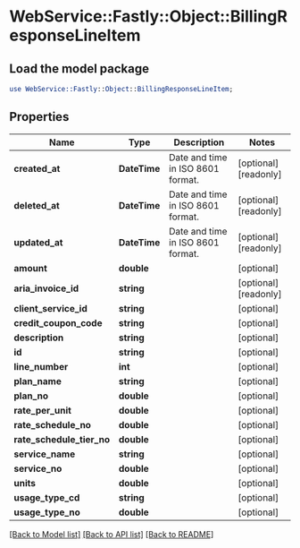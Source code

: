 # WebService::Fastly::Object::BillingResponseLineItem

## Load the model package
```perl
use WebService::Fastly::Object::BillingResponseLineItem;
```

## Properties
Name | Type | Description | Notes
------------ | ------------- | ------------- | -------------
**created_at** | **DateTime** | Date and time in ISO 8601 format. | [optional] [readonly] 
**deleted_at** | **DateTime** | Date and time in ISO 8601 format. | [optional] [readonly] 
**updated_at** | **DateTime** | Date and time in ISO 8601 format. | [optional] [readonly] 
**amount** | **double** |  | [optional] 
**aria_invoice_id** | **string** |  | [optional] [readonly] 
**client_service_id** | **string** |  | [optional] 
**credit_coupon_code** | **string** |  | [optional] 
**description** | **string** |  | [optional] 
**id** | **string** |  | [optional] 
**line_number** | **int** |  | [optional] 
**plan_name** | **string** |  | [optional] 
**plan_no** | **double** |  | [optional] 
**rate_per_unit** | **double** |  | [optional] 
**rate_schedule_no** | **double** |  | [optional] 
**rate_schedule_tier_no** | **double** |  | [optional] 
**service_name** | **string** |  | [optional] 
**service_no** | **double** |  | [optional] 
**units** | **double** |  | [optional] 
**usage_type_cd** | **string** |  | [optional] 
**usage_type_no** | **double** |  | [optional] 

[[Back to Model list]](../README.md#documentation-for-models) [[Back to API list]](../README.md#documentation-for-api-endpoints) [[Back to README]](../README.md)


